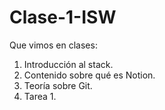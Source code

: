 # Clase-1-ISW
Que vimos en clases: 

1. Introducción al stack.
2. Contenido sobre qué es Notion.
3. Teoría sobre Git.
4. Tarea 1.